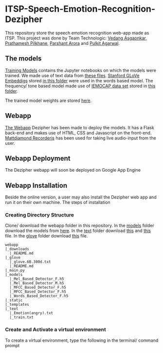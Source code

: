 # ITSP-Speech-Emotion-Recognition-Dezipher
This repository store the speech emotion recognition web-app made as ITSP. This project was done by Team Technologic: [Vedang Asgaonkar](https://github.com/VedangAsgaonkar), [Prathamesh Pilkhane](https://github.com/Prathamesh2708), [Parshant Arora](https://github.com/Parshant-Arora) and [Pulkit Agarwal](https://github.com/PulkitAgr113).

## The models
[Training Models](Training%20Models) contains the Jupyter notebooks on which the models were trained. We made use of text data from [these files](https://drive.google.com/drive/folders/1x5m4OnLF-xZoMSz36ikw4ffc1SnRsfDe?usp=sharing). [Stanford GLoVe Embeddigs](https://github.com/stanfordnlp/GloVe) stored [in this folder](https://drive.google.com/file/d/1L0TcBVaWnOJt-TsT7GC-dQq4Lb59B-nA/view?usp=sharing) were used in the words based model. The frequency/ tone based model made use of [IEMOCAP data set](https://sail.usc.edu/iemocap/) stored in [this folder](https://drive.google.com/drive/folders/1eGqZ_gxJmm6Y7rc-gzbLHOjyT-vaARfq?usp=sharing).

The trained model weights are stored [here](https://drive.google.com/drive/folders/1xUz0hBP1nSk6Tf7jfpFy5CIUKf0_qTt5?usp=sharing).

## Webapp
[The Webapp](Webapp) Dezipher has been made to deploy the models. It has a Flask back-end and makes use of HTML, CSS and Javascript on the front-end. [Mattdiamond Recorderjs](https://github.com/mattdiamond/Recorderjs) has been used for taking live audio-input from the user. 

## Webapp Deployment
The Dezipher webapp will soon be deployed on Google App Engine

## Webapp Installation
Beside the online version, a user may also install the Dezipher web app and run it on their own machine. The steps of installation

### Creating Directory Structure
Clone/ download the webapp folder in this repository. In the [models](webapp/models) folder download the models from [here](https://drive.google.com/drive/folders/1xUz0hBP1nSk6Tf7jfpFy5CIUKf0_qTt5?usp=sharing). In the [text](webapp/text) folder download [this](https://drive.google.com/file/d/1vkggJKi-QPSA-tpROvZisW5KvdBLzc83/view?usp=sharing) and [this](https://drive.google.com/file/d/1hYjiT3RM8_l6sH2HlYsPwL5lnFHuKnq_/view?usp=sharing) file. In the [glove](webapp/glove) folder download [this](https://drive.google.com/file/d/14i7sZCaTE9wmOFdPEkvarVdTWtupff9N/view?usp=sharing) file.
```
webapp
|_downloads
  |_README.md
|_glove
  |_glove.6B.300d.txt
  |_README.md
|_main.py
|_models
  |_Mel_Based_Detector_F.h5
  |_Mel_Based_Detector_M.h5
  |_MFCC_Based_Detector_F.h5
  |_MFCC_Based_Detector_F.h5
  |_Words_Based_Detector_F.h5
|_static
|_templates
|_text
  |_Emotion(angry).txt
  |_train.txt
```

### Create and Activate a virtual environment
To create a virtual environment, type the following in the terminal/ command prompt
